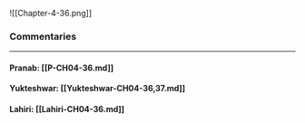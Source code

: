 ![[Chapter-4-36.png]]

### Commentaries

---

#### Pranab: [[P-CH04-36.md]]

#### Yukteshwar: [[Yukteshwar-CH04-36,37.md]]

#### Lahiri: [[Lahiri-CH04-36.md]]
